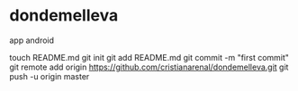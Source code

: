 dondemelleva
============

app android


touch README.md
git init
git add README.md
git commit -m "first commit"
git remote add origin https://github.com/cristianarenal/dondemelleva.git
git push -u origin master
